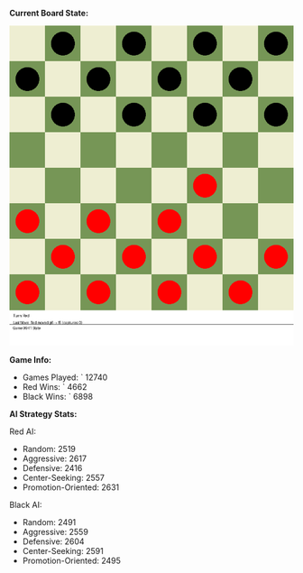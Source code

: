 
**Current Board State:**  
<!-- START_GIF -->
![Checkers Game](./checkers_game.gif)
<!-- END_GIF -->

**Game Info:**  
- Games Played: `<!-- GAMES_PLAYED --> 12740
- Red Wins: `<!-- RED_WINS --> 4662
- Black Wins: `<!-- BLACK_WINS --> 6898

<!-- AI_STATS -->
**AI Strategy Stats:**

Red AI:
- Random: 2519
- Aggressive: 2617
- Defensive: 2416
- Center-Seeking: 2557
- Promotion-Oriented: 2631

Black AI:
- Random: 2491
- Aggressive: 2559
- Defensive: 2604
- Center-Seeking: 2591
- Promotion-Oriented: 2495
